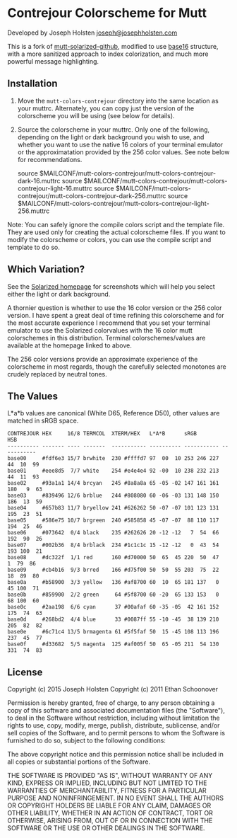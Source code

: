 Contrejour Colorscheme for Mutt
==============================

Developed by Joseph Holsten <joseph@josephholsten.com>

This is a fork of [mutt-solarized-github][mutt-solarized-github], modified to use [base16][base16] structure, with a more
sanitized approach to index colorization, and much more powerful message highlighting.

[solarized]: http://ethanschoonover.com/solarized
[mutt-solarized-github]: https://github.com/altercation/mutt-colors-solarized
[base16]: http://chriskempson.com/projects/base16/

Installation
------------

1. Move the `mutt-colors-contrejour` directory into the same location as your
   muttrc. Alternately, you can copy just the version of the colorscheme you
   will be using (see below for details).

2. Source the colorscheme in your muttrc. Only one of the following, depending
   on the light or dark background you wish to use, and whether you want to use
   the native 16 colors of your terminal emulator or the approximatation
   provided by the 256 color values. See note below for recommendations.

    source $MAILCONF/mutt-colors-contrejour/mutt-colors-contrejour-dark-16.muttrc
    source $MAILCONF/mutt-colors-contrejour/mutt-colors-contrejour-light-16.muttrc
    source $MAILCONF/mutt-colors-contrejour/mutt-colors-contrejour-dark-256.muttrc
    source $MAILCONF/mutt-colors-contrejour/mutt-colors-contrejour-light-256.muttrc

Note: You can safely ignore the compile colors script and the template file.
They are used only for creating the actual colorscheme files. If you want to
modify the colorscheme or colors, you can use the compile script and template
to do so.

Which Variation?
----------------

See the [Solarized homepage][solarized] for screenshots which will help you
select either the light or dark background.

A thornier question is whether to use the 16 color version or the 256 color
version. I have spent a great deal of time refining this colorscheme and for
the most accurate experience I recommend that you set your terminal emulator to
use the Solarized colorvalues with the 16 color mutt colorschemes in this
distribution. Terminal colorschemes/values are available at the homepage linked
to above.

The 256 color versions provide an approximate experience of the colorscheme in
most regards, though the carefully selected monotones are crudely replaced by
neutral tones.

The Values
----------

L\*a\*b values are canonical (White D65, Reference D50), other values are
matched in sRGB space.

    CONTREJOUR HEX     16/8 TERMCOL  XTERM/HEX   L*A*B      sRGB        HSB
    ---------- ------- ---- -------  ----------- ---------- ----------- -----------
    base00     #fdf6e3 15/7 brwhite  230 #ffffd7 97  00  10 253 246 227  44  10  99
    base01     #eee8d5  7/7 white    254 #e4e4e4 92 -00  10 238 232 213  44  11  93
    base02     #93a1a1 14/4 brcyan   245 #8a8a8a 65 -05 -02 147 161 161 180   9  63
    base03     #839496 12/6 brblue   244 #808080 60 -06 -03 131 148 150 186  13  59
    base04     #657b83 11/7 bryellow 241 #626262 50 -07 -07 101 123 131 195  23  51
    base05     #586e75 10/7 brgreen  240 #585858 45 -07 -07  88 110 117 194  25  46
    base06     #073642  0/4 black    235 #262626 20 -12 -12   7  54  66 192  90  26
    base07     #002b36  8/4 brblack  234 #1c1c1c 15 -12 -12   0  43  54 193 100  21
    base08     #dc322f  1/1 red      160 #d70000 50  65  45 220  50  47   1  79  86
    base09     #cb4b16  9/3 brred    166 #d75f00 50  50  55 203  75  22  18  89  80
    base0a     #b58900  3/3 yellow   136 #af8700 60  10  65 181 137   0  45 100  71
    base0b     #859900  2/2 green     64 #5f8700 60 -20  65 133 153   0  68 100  60
    base0c     #2aa198  6/6 cyan      37 #00afaf 60 -35 -05  42 161 152 175  74  63
    base0d     #268bd2  4/4 blue      33 #0087ff 55 -10 -45  38 139 210 205  82  82
    base0e     #6c71c4 13/5 brmagenta 61 #5f5faf 50  15 -45 108 113 196 237  45  77
    base0f     #d33682  5/5 magenta  125 #af005f 50  65 -05 211  54 130 331  74  83

License
-------
Copyright (c) 2015 Joseph Holsten
Copyright (c) 2011 Ethan Schoonover

Permission is hereby granted, free of charge, to any person obtaining a copy
of this software and associated documentation files (the "Software"), to deal
in the Software without restriction, including without limitation the rights
to use, copy, modify, merge, publish, distribute, sublicense, and/or sell
copies of the Software, and to permit persons to whom the Software is
furnished to do so, subject to the following conditions:

The above copyright notice and this permission notice shall be included in
all copies or substantial portions of the Software.

THE SOFTWARE IS PROVIDED "AS IS", WITHOUT WARRANTY OF ANY KIND, EXPRESS OR
IMPLIED, INCLUDING BUT NOT LIMITED TO THE WARRANTIES OF MERCHANTABILITY,
FITNESS FOR A PARTICULAR PURPOSE AND NONINFRINGEMENT. IN NO EVENT SHALL THE
AUTHORS OR COPYRIGHT HOLDERS BE LIABLE FOR ANY CLAIM, DAMAGES OR OTHER
LIABILITY, WHETHER IN AN ACTION OF CONTRACT, TORT OR OTHERWISE, ARISING FROM,
OUT OF OR IN CONNECTION WITH THE SOFTWARE OR THE USE OR OTHER DEALINGS IN
THE SOFTWARE.
